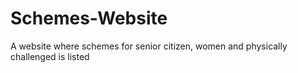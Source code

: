 # Schemes-Website
A website where schemes for senior citizen, women and physically challenged is listed
